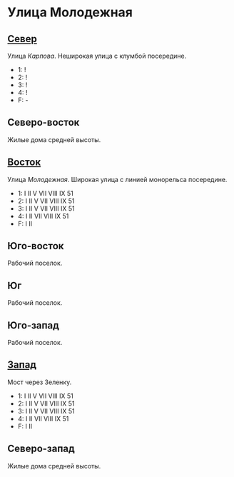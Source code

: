 # Улица Молодежная

## [Север](./540065.md)

Улица *Карпова*.
Неширокая улица с клумбой посередине.

* 1:    !
* 2:    !
* 3:    !
* 4:    !
* F:    -

## Северо-восток

Жилые дома средней высоты.

## [Восток](./550070.md)

Улица *Молодежная*.
Широкая улица с линией монорельса посередине.

* 1:    I   II  V   VII VIII    IX  51
* 2:    I   II  V   VII VIII    IX  51
* 3:    I   II  V   VII VIII    IX  51
* 4:    I   II  VII VIII    IX  51
* F:    I   II

## Юго-восток

Рабочий поселок.

## Юг

Рабочий поселок.

## Юго-запад

Рабочий поселок.

## [Запад](./530070.md)

Мост через Зеленку.

* 1:    I   II  V   VII VIII    IX  51
* 2:    I   II  V   VII VIII    IX  51
* 3:    I   II  V   VII VIII    IX  51
* 4:    I   II  VII VIII    IX  51
* F:    I   II

## Северо-запад

Жилые дома средней высоты.
